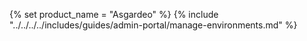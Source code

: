 {% set product_name = "Asgardeo" %}
{% include "../../../../includes/guides/admin-portal/manage-environments.md" %}